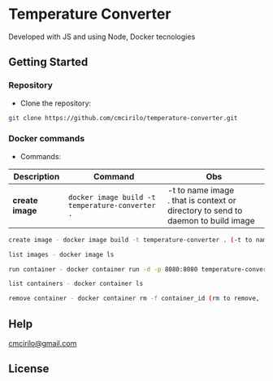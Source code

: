 # Temperature Converter

Developed with JS and using Node, Docker tecnologies

## Getting Started

### Repository

- Clone the repository:

```sh
git clone https://github.com/cmcirilo/temperature-converter.git
```

### Docker commands

- Commands:

| Description      | Command                                          | Obs                                                                                     |
| ---------------- | ------------------------------------------------ | --------------------------------------------------------------------------------------- |
| **create image** | `docker image build -t temperature-converter . ` | -t to name image <br /> . that is context or directory to send to daemon to build image |

```sh
create image - docker image build -t temperature-converter . (-t to name image, . that is context or directory to send to daemon to build image)

list images - docker image ls

run container - docker container run -d -p 8080:8080 temperature-converter (-d to indicate daemon, -p to expose port)

list containers - docker container ls

remove container - docker container rm -f container_id (rm to remove, -f to force)
```

## Help

cmcirilo@gmail.com

## License
